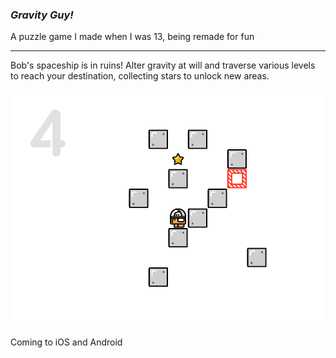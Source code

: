 ### *Gravity Guy!*

A puzzle game I made when I was 13, being remade for fun

---

Bob's spaceship is in ruins! Alter gravity at will and traverse various levels to reach your destination, collecting stars to unlock new areas.

<img src="lvl_4.png">

Coming to iOS and Android
